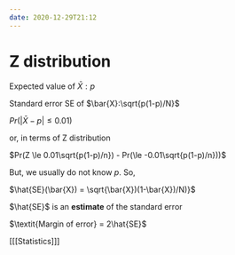 ```yaml
---
date: 2020-12-29T21:12
---
```


# Z distribution

Expected value of $\bar{X}:p$

Standard error SE of $\bar{X}:\sqrt{p(1-p)/N}$

$Pr(|\bar{X} - p| \le 0.01)$

or, in terms of Z distribution

$Pr(Z \le 0.01\sqrt{p(1-p)/n}) - Pr(\le -0.01\sqrt{p(1-p)/n}))$

But, we usually do not know $\textit{p}$. So, 

$\hat{SE}(\bar{X}) = \sqrt{\bar{X})(1-\bar{X})/N)}$

$\hat{SE}$ is an $\textbf{estimate}$ of the standard error

$\textit{Margin of error} = 2\hat{SE}$

[[[Statistics]]]